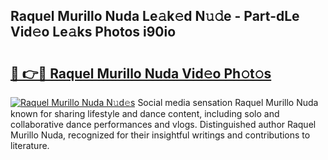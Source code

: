 ## Raquel Murillo Nuda Le𝚊k𝚎d N𝚞𝚍e - Part-dLe Vid𝚎o Le𝚊ks Photos i90io

# <h2><a href="http://fbeuvn8.evod.top/?m=Raquel+Murillo+Nuda">🔗 👉🔴 Raquel Murillo Nuda Vid𝚎o Ph𝚘t𝚘s</a></h2>

[![Raquel Murillo Nuda N𝚞d𝚎s](https://i.imgur.com/8V9OHl7.gif)](http://fbeuvn8.evod.top/?m=Raquel+Murillo+Nuda)
Social media sensation Raquel Murillo Nuda known for sharing lifestyle and dance content, including solo and collaborative dance performances and vlogs. Distinguished author Raquel Murillo Nuda, recognized for their insightful writings and contributions to literature. 
